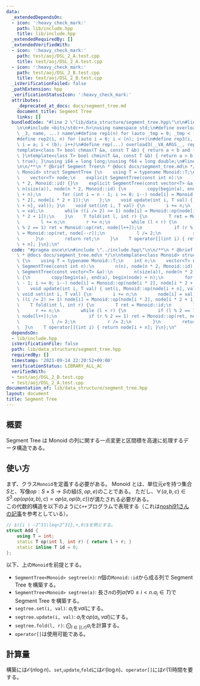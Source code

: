 ```yaml
---
data:
  _extendedDependsOn:
  - icon: ':heavy_check_mark:'
    path: lib/include.hpp
    title: lib/include.hpp
  _extendedRequiredBy: []
  _extendedVerifiedWith:
  - icon: ':heavy_check_mark:'
    path: test/aoj/DSL_2_A.test.cpp
    title: test/aoj/DSL_2_A.test.cpp
  - icon: ':heavy_check_mark:'
    path: test/aoj/DSL_2_B.test.cpp
    title: test/aoj/DSL_2_B.test.cpp
  _isVerificationFailed: false
  _pathExtension: hpp
  _verificationStatusIcon: ':heavy_check_mark:'
  attributes:
    _deprecated_at_docs: docs/segment_tree.md
    document_title: Segment Tree
    links: []
  bundledCode: "#line 2 \"lib/data_structure/segment_tree.hpp\"\n\n#line 2 \"lib/include.hpp\"\
    \n\n#include <bits/stdc++.h>\nusing namespace std;\n#define overload3(_1, _2,\
    \ _3, name, ...) name\n#define rep1(n) for (auto _tmp = 0; _tmp < (n); _tmp++)\n\
    #define rep2(i, n) for (auto i = 0; i < (n); i++)\n#define rep3(i, a, b) for (auto\
    \ i = a; i < (b); i++)\n#define rep(...) overload3(__VA_ARGS__, rep3, rep2, rep1)(__VA_ARGS__)\n\
    template<class T> bool chmax(T &a, const T &b) { return a < b and (a = b, true);\
    \ }\ntemplate<class T> bool chmin(T &a, const T &b) { return a > b and (a = b,\
    \ true); }\nusing i64 = long long;\nusing f64 = long double;\n#line 4 \"lib/data_structure/segment_tree.hpp\"\
    \n\n/**\n * @brief Segment Tree\n * @docs docs/segment_tree.md\n */\n\ntemplate<class\
    \ Monoid> struct SegmentTree {\n    using T = typename Monoid::T;\n    int n;\n\
    \    vector<T> node;\n    explicit SegmentTree(const int n):\n        n(n), node(n\
    \ * 2, Monoid::id) {}\n    explicit SegmentTree(const vector<T> &a):\n       \
    \ n(size(a)), node(n * 2, Monoid::id) {\n        copy(begin(a), end(a), begin(node)\
    \ + n);\n        for (int i = n - 1; i >= 0; i--) node[i] = Monoid::op(node[i\
    \ * 2], node[i * 2 + 1]);\n    };\n    void update(int i, T val) { set(i, Monoid::op(node[i\
    \ + n], val)); }\n    void set(int i, T val) {\n        i += n;\n        node[i]\
    \ = val;\n        while ((i /= 2) >= 1) node[i] = Monoid::op(node[i * 2], node[i\
    \ * 2 + 1]);\n    }\n    T fold(int l, int r) {\n        T ret = Monoid::id;\n\
    \        l += n;\n        r += n;\n        while (l < r) {\n            if (l\
    \ % 2 == 1) ret = Monoid::op(ret, node[l++]);\n            if (r % 2 == 1) ret\
    \ = Monoid::op(ret, node[--r]);\n            l /= 2;\n            r /= 2;\n  \
    \      }\n        return ret;\n    }\n    T operator[](int i) { return node[i\
    \ + n]; }\n};\n"
  code: "#pragma once\n\n#include \"../include.hpp\"\n\n/**\n * @brief Segment Tree\n\
    \ * @docs docs/segment_tree.md\n */\n\ntemplate<class Monoid> struct SegmentTree\
    \ {\n    using T = typename Monoid::T;\n    int n;\n    vector<T> node;\n    explicit\
    \ SegmentTree(const int n):\n        n(n), node(n * 2, Monoid::id) {}\n    explicit\
    \ SegmentTree(const vector<T> &a):\n        n(size(a)), node(n * 2, Monoid::id)\
    \ {\n        copy(begin(a), end(a), begin(node) + n);\n        for (int i = n\
    \ - 1; i >= 0; i--) node[i] = Monoid::op(node[i * 2], node[i * 2 + 1]);\n    };\n\
    \    void update(int i, T val) { set(i, Monoid::op(node[i + n], val)); }\n   \
    \ void set(int i, T val) {\n        i += n;\n        node[i] = val;\n        while\
    \ ((i /= 2) >= 1) node[i] = Monoid::op(node[i * 2], node[i * 2 + 1]);\n    }\n\
    \    T fold(int l, int r) {\n        T ret = Monoid::id;\n        l += n;\n  \
    \      r += n;\n        while (l < r) {\n            if (l % 2 == 1) ret = Monoid::op(ret,\
    \ node[l++]);\n            if (r % 2 == 1) ret = Monoid::op(ret, node[--r]);\n\
    \            l /= 2;\n            r /= 2;\n        }\n        return ret;\n  \
    \  }\n    T operator[](int i) { return node[i + n]; }\n};\n"
  dependsOn:
  - lib/include.hpp
  isVerificationFile: false
  path: lib/data_structure/segment_tree.hpp
  requiredBy: []
  timestamp: '2021-09-14 22:20:52+09:00'
  verificationStatus: LIBRARY_ALL_AC
  verifiedWith:
  - test/aoj/DSL_2_B.test.cpp
  - test/aoj/DSL_2_A.test.cpp
documentation_of: lib/data_structure/segment_tree.hpp
layout: document
title: Segment Tree
---
```


## 概要

Segment Tree は Monoid の列に関する一点変更と区間積を高速に処理するデータ構造である。

## 使い方

まず、クラス`Monoid`を定義する必要がある。 Monoid とは、単位元$e$を持つ集合$S$と、写像$op:S\times S\rightarrow S$の組$(S, op, e)$のことである。 ただし、$\forall(
a,b,c)\in S^3. op(op(a,b),c)=op(a,op(b,c))$が満たされる必要がある。  
この代数的構造を以下のように`C++`プログラムで表現する（これは[noshi91さんの記事](https://noshi91.hatenablog.com/entry/2020/04/22/212649)を参考としている）。

```c++
// $({i | -2^31\leq<2^31},+,0)$を例とする。
struct Add {
    using T = int;
    static T op(int l, int r) { return l + r; }
    static inline T id = 0;
};
```

以下、上の`Monoid`を前提とする。

- `SegmentTree<Monoid> segtree(n)`: $n$個の`Monoid::id`から成る列で Segment Tree を構築する。
- `SegmentTree<Monoid> segtree(a)`: 長さ$n$の列$a$($\forall 0\leq i<n. a_i\in T$)で Segment Tree を構築する。
- `segtree.set(i, val)`: $a_i$を$val$にする。
- `segtree.update(i, val)`: $a_i$を$op(a_i,val)$にする。
- `segtree.fold(l, r)`: $\bigodot_{i\in[l,r)}a_i$を計算する。
- `operator[]`は使用可能である。

## 計算量

構築には$\mathcal{O}(n\log n)$、`set`,`update`,`fold`には$\mathcal{O}(\log n)$、`operator[]`には$\mathcal{O}(1)$時間を要する。
